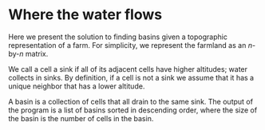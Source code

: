 # Where the water flows

Here we present the solution to finding basins given a topographic representation of a farm. For simplicity, we represent the farmland as an *n*-by-*n* matrix.

We call a cell a sink if all of its adjacent cells have higher altitudes; water collects in sinks. By definition, if a cell is not a sink we assume that it has a unique neighbor that has a lower altitude.

A basin is a collection of cells that all drain to the same sink. The output of the program is a list of basins sorted in descending order, where the size of the basin is the number of cells in the basin.